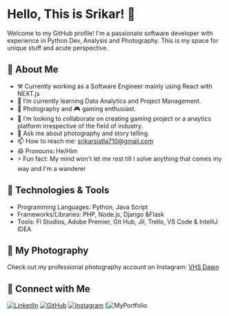 # Hello, This is Srikar! 👋

Welcome to my GitHub profile! I'm a passionate software developer with experience in Python Dev, Analysis and Photography. This is my space for unique stuff and acute perspective.

## 🚀 About Me

- ⚒️ Currently working as a Software Engineer mainly using React with NEXT.js 
- 🌱 I’m currently learning Data Analytics and Project Management.
- 📸 Photography and 🎮 gaming enthusiast.
- 👯 I’m looking to collaborate on creating gaming project or a anaytics platform irrespective of the field of industry.
- 💬 Ask me about photography and story telling.
- 📫 How to reach me: srikarsistla710@gmail.com
- 😄 Pronouns: He/Him
- ⚡ Fun fact: My mind won't let me rest till I solve anything that comes my way and I'm a wanderer

## 🔧 Technologies & Tools

- Programming Languages: Python, Java Script
- Frameworks/Libraries: PHP, Node.js, Django &Flask
- Tools: Fl Studios, Adobe Premier, Git Hub, Jil, Trello, VS Code & IntelliJ IDEA

## 📸 My Photography

Check out my professional photography account on Instagram: [VHS Dawn](https://www.instagram.com/vhs.dawn?utm_source=ig_web_button_share_sheet&igsh=ZDNlZDc0MzIxNw==)

## 🔗 Connect with Me

[![LinkedIn](https://img.shields.io/badge/LinkedIn-blue?style=for-the-badge&logo=linkedin)](https://www.linkedin.com/in/srikar-s-60394a1b2/)
[![GitHub](https://img.shields.io/badge/GitHub-black?style=for-the-badge&logo=github)](https://github.com/SrikarSistla08)
[![Instagram](https://img.shields.io/badge/Instagram-E4405F?style=for-the-badge&logo=instagram&logoColor=white)](https://www.instagram.com/22srikar/)
[![MyPortfolio]([https://www.linkedin.com/in/srikar-s-60394a1b2/](https://srikarsistla22.vercel.app/))
